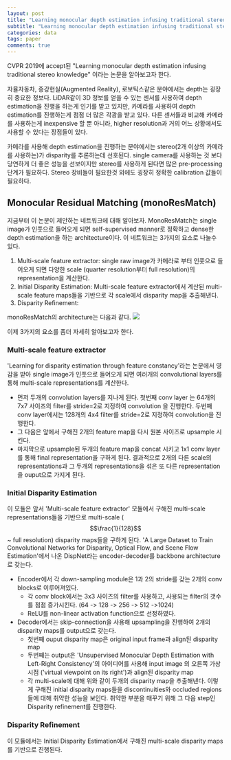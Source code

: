 ```yaml
---
layout: post
title: "Learning monocular depth estimation infusing traditional stereo knowledge"
subtitle: "Learning monocular depth estimation infusing traditional stereo knowledge"
categories: data
tags: paper
comments: true
---
```


CVPR 2019에 accept된 "Learning monocular depth estimation infusing traditional stereo knowledge" 이라는 논문을 알아보고자 한다. 

자율자동차, 증강현실(Augmented Reality), 로보틱스같은 분야에서는 depth는 굉장히 중요한 정보다. 
LiDAR같이 3D 정보를 얻을 수 있는 센서를 사용하여 depth estimation을 진행을 하는게 인기를 받고 있지만, 카메라를 사용하여 depth estimation를 진행하는게 
점점 더 많은 각광을 받고 있다. 다른 센서들과 비교해 카메라를 사용하는게 inexpensive 할 뿐 아니라, higher resolution과 거의 어느 상황에서도 사용할 수 있다는
장점들이 있다. 

카메라를 사용해 depth estimation을 진행하는 분야에서는 stereo(2개 이상의 카메라를 사용하는)가 disparity를 추론하는데 선호된다. single camera를 사용하는 것 보다 당연하게 더 좋은 성능을 선보이지만 stereo를 사용하게 된다면 많은 pre-processing 단계가 필요하다. Stereo 장비들이 필요한것 외에도 굉장히 정확한 calibration 값들이 필요하다. 

## Monocular Residual Matching (monoResMatch)
지금부터 이 논문이 제안하는 네트워크에 대해 알아보자. MonoResMatch는 single image가 인풋으로 들어오게 되면 self-supervised manner로 정확하고 dense한 depth estimation을 하는 architecture이다. 이 네트워크는 3가지의 요소로 나눌수 있다. 
1. Multi-scale feature extractor: single raw image가 카메라로 부터 인풋으로 들어오게 되면 다양한 scale (quarter resolution부터 full resolution)의 representation을 계산한다. 
2. Initial Disparity Estimation: Multi-scale feature extractor에서 계산된 multi-scale feature maps들을 기반으로 각 scale에서 disparity map을 추출해낸다.
3. Disparity Refinement:

monoResMatch의 architecture는 다음과 같다.
<img src="https://github.com/abeyang00/abeyang00.github.io/blob/master/assets/img/monoResMatch_architecture.png">

이제 3가지의 요소를 좀더 자세히 알아보고자 한다.

### Multi-scale feature extractor
'Learning for disparity estimation through feature constancy'라는 논문에서 영감을 받아 single image가 인풋으로 들어오게 되면 여러개의 convolutional layers를 통해 multi-scale representations를 계산한다.
- 먼저 두개의 convolution layers를 지나게 된다. 첫번째 conv layer 는 64개의 7x7 사이즈의 filter를 stride=2로 지정하여 convolution 을 진행한다. 
  두번째 conv layer에서는 128개의 4x4 filter를 stride=2로 지정하여 convolution을 진행한다. 
- 그 다음은 앞에서 구해진 2개의 feature map을 다시 원본 사이즈로 upsample 시킨다.
- 마지막으로 upsample된 두개의 feature map을 concat 시키고 1x1 conv layer를 통해 final representation을 구하게 된다. 
결과적으로 2개의 다른 scale의 representations과 그 두개의 representations을 섞은 또 다른 representation을 ouput으로 가지게 된다.
  
### Initial Disparity Estimation
이 모듈은 앞서 'Multi-scale feature extractor' 모듈에서 구해진 multi-scale representations들을 기반으로 multi-scale ($$\frac{1}{128}$$ ~ full resolution) disparity maps들을 구하게 된다. 'A Large Dataset to Train Convolutional Networks for Disparity, Optical Flow, and Scene Flow Estimation'에서 나온 DispNet라는 encoder-decoder를 backbone architecture로 갖는다.
- Encoder에서 각 down-sampling module은 1과 2의 stride를 갖는 2개의 conv blocks로 이루어져있다. 
  - 각 conv block에서는 3x3 사이즈의 filter를 사용하고, 사용되는 filter의 갯수를 점점 증가시킨다. (64 -> 128 -> 256 -> 512 ->1024)
  - ReLU를 non-linear activation function으로 선정하였다. 
- Decoder에서는 skip-connection을 사용해 upsampling을 진행하여 2개의 disparity maps를 output으로 갖는다.
  - 첫번째 ouput disparity map은 original input frame과 align된 disparity map
  - 두번째는 output은 'Unsupervised Monocular Depth Estimation with Left-Right Consistency'의 아이디어를 사용해 input image 의 오른쪽 가상시점 ('virtual viewpoint on its right')과 align된 disparity map
  - 각 multi-scale에 대해 위와 같이 두개의 disparity map을 추출해낸다.
이렇게 구해진 initial disparity maps들을 discontinuities와 occluded regions들에 대해 취약한 성능을 보인다. 취약한 부분을 매꾸기 위해 그 다음 step인 Disparity refinement를 진행한다.
  
### Disparity Refinement
이 모듈에서는 Initial Disparity Estimation에서 구해진 multi-scale disparity maps를 기반으로 진행된다.



